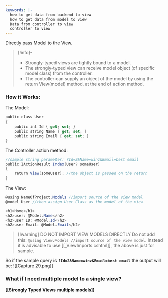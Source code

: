 ```yaml
---
keywords: |-
  how to get data from backend to view
  how to get data from model to view
  Data from controller to view
  controller to view
---
```

Directly pass Model to the View. 
>[!info]-
> - Strongly-typed views are tightly bound to a model.
> - The strongly-typed view can receive model object (of specific model class) from the controller.
> - The controller can supply an object of the model by using the return View(model) method, at the end of action method.
### How it Works:
The Model:
```c#
public class User
{
    public int Id { get; set; }
    public string Name { get; set; }
    public string Email { get; set; }
}
```
The Controller action method:
```c#
//sample string parameter: ?Id=2&Name=winz&Email=best email
public IActionResult Index(User? someUser)
{
    return View(someUser); //the object is passed on the return
}
```
The View:
```c#
@using NameOfProject.Models //import source of the view model
@model User //then assign User Class as the model of the view

<h1>Home</h1>
<h2>user: @Model.Name</h2>
<h2>user ID: @Model.Id</h2>
<h2>user Email: @Model.Email</h2>
```
>[!warning] DO NOT IMPORT VIEW MODELS DIRECTLY
>Do not add this: `@using View.Models //import source of the view model`. Instead it is advisable to use [[_ViewImports.cshtml]], the above is just for sample.

So if the sample query is **`?Id=2&Name=winz&Email=best email`** the output will be:
![[Capture 29.png]]
### What if I need multiple model to a single view?
**[[Strongly Typed Views multiple models]]**